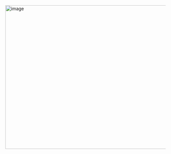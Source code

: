 <img width="1331" height="451" alt="image" src="https://github.com/user-attachments/assets/271b235f-dbc4-4fb2-9a66-75b3d27a68c6" />
